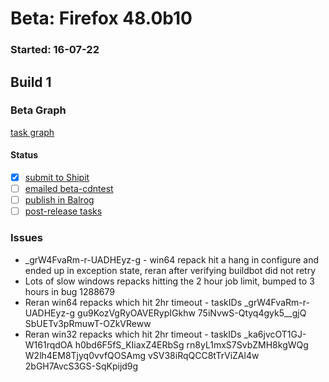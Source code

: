 # Beta: Firefox 48.0b10

### Started: 16-07-22

## Build 1

### Beta Graph
[task graph](https://tools.taskcluster.net/task-group-inspector/#Hk5AgWWfRLOLq0yd6gHa4w)


#### Status
- [x] [submit to Shipit](https://wiki.mozilla.org/Release:Release_Automation_on_Mercurial:Starting_a_Release#Submit_to_Ship_It)
- [ ] [emailed beta-cdntest](../how-tos/relpro.md#1-email-drivers-re-release-live-on-cdntest-channel)
- [ ] [publish in Balrog](../how-tos/relpro.md#3-publish-in-balrog)
- [ ] [post-release tasks](../how-tos/relpro.md#4-post-release-step)

### Issues
- _grW4FvaRm-r-UADHEyz-g - win64 repack hit a hang in configure and ended up in exception state, reran after verifying buildbot did not retry
- Lots of slow windows repacks hitting the 2 hour job limit, bumped to 3 hours in bug 1288679
- Reran win64 repacks which hit 2hr timeout - taskIDs _grW4FvaRm-r-UADHEyz-g gu9KozVgRyOAVERypIGkhw 75iNvwS-Qtyq4gyk5__gjQ SbUETv3pRmuwT-OZkVReww
- Reran win32 repacks which hit 2hr timeout - taskIDs _ka6jvcOT1GJ-W161rqdOA h0bd6F5fS_KIiaxZ4ERbSg rn8yL1mxS7SvbZMH8kgWQg W2lh4EM8Tjyq0vvfQOSAmg vSV38iRqQCC8tTrViZAl4w 2bGH7AvcS3GS-SqKpijd9g


